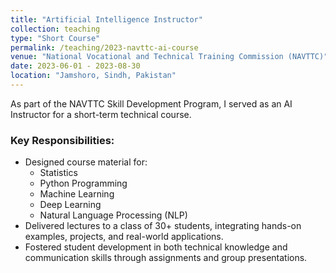 ```yaml
---
title: "Artificial Intelligence Instructor"
collection: teaching
type: "Short Course"
permalink: /teaching/2023-navttc-ai-course
venue: "National Vocational and Technical Training Commission (NAVTTC)"
date: 2023-06-01 - 2023-08-30
location: "Jamshoro, Sindh, Pakistan"
---
```


As part of the NAVTTC Skill Development Program, I served as an AI Instructor for a short-term technical course.

### Key Responsibilities:
- Designed course material for:
  - Statistics  
  - Python Programming  
  - Machine Learning  
  - Deep Learning  
  - Natural Language Processing (NLP)
- Delivered lectures to a class of 30+ students, integrating hands-on examples, projects, and real-world applications.
- Fostered student development in both technical knowledge and communication skills through assignments and group presentations.
